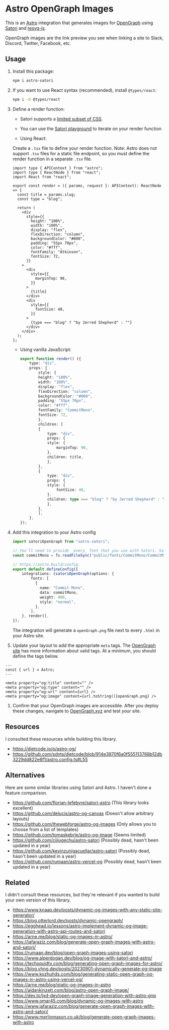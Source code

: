 # Astro OpenGraph Images

This is an [Astro](https://astro.build/) integration that generates images for [OpenGraph](https://ogp.me/) using [Satori](https://github.com/vercel/satori) and [resvg-js](https://github.com/yisibl/resvg-js).

OpenGraph images are the link preview you see when linking a site to Slack, Discord, Twitter, Facebook, etc.

## Usage

1. Install this package:

   ```bash
   npm i astro-satori
   ```

1. If you want to use React syntax (recommended), install `@types/react`:

   ```bash
   npm i -D @types/react
   ```

1. Define a render function:

   - Satori supports a [limited subset of CSS](https://github.com/vercel/satori?tab=readme-ov-file#css).
   - You can use the [Satori playground](https://og-playground.vercel.app/) to iterate on your render function

   - Using React:

   Create a `.tsx` file to define your render function. Note: Astro does not support `.tsx` files for a static file endpoint, so you must define the render function in a separate `.tsx` file.

   ```tsx
   import type { APIContext } from "astro";
   import type { ReactNode } from "react";
   import React from "react";

   export const render = ({ params, request }: APIContext): ReactNode => {
     const title = params.slug;
     const type = "blog";

     return (
       <div
         style={{
           height: "100%",
           width: "100%",
           display: "flex",
           flexDirection: "column",
           backgroundColor: "#000",
           padding: "55px 70px",
           color: "#fff",
           fontFamily: "Atkinson",
           fontSize: 72,
         }}
       >
         <div
           style={{
             marginTop: 96,
           }}
         >
           {title}
         </div>
         <div
           style={{
             fontSize: 40,
           }}
         >
           {type === "blog" ? "by Jerred Shepherd" : ""}
         </div>
       </div>
     );
   };
   ```

   - Using vanilla JavaScript:

     ```typescript
     export function render() ({
         type: "div",
         props: {
             style: {
             height: "100%",
             width: "100%",
             display: "flex",
             flexDirection: "column",
             backgroundColor: "#000",
             padding: "55px 70px",
             color: "#fff",
             fontFamily: "CommitMono",
             fontSize: 72,
             },
             children: [
             {
                 type: "div",
                 props: {
                 style: {
                     marginTop: 96,
                 },
                 children: title,
                 },
             },
             {
                 type: "div",
                 props: {
                 style: {
                     fontSize: 40,
                 },
                 children: type === "blog" ? "by Jerred Shepherd" : "",
                 },
             },
             ],
         },
     });
     ```

1. Add this integration to your Astro config

   ```typescript
   import satoriOpenGraph from "satro-satori";

   // You'll need to provide _every_ font that you use with Satori. Satori does not have any fonts by default.
   const commitMono = fs.readFileSync("public/fonts/CommitMono/CommitMono-450-Regular.otf");

   // https://astro.build/config
   export default defineConfig({
       integrations: [satoriOpenGraph(options: {
           fonts: [
             {
               name: "Commit Mono",
               data: commitMono,
               weight: 400,
               style: "normal",
             },
           ],
       }, render)],
   });
   ```

   The integration will generate a `openGraph.png` file next to every `.html` in your Astro site.

1. Update your layout to add the appropriate `meta` tags. The [OpenGraph site](https://ogp.me/) has more information about valid tags. At a minimum, you should define the tags below.

```astro
---
const { url } = Astro;
---

<meta property="og:title" content="" />
<meta property="og:type" content="" />
<meta property="og:url" content={url} />
<meta property="og:image" content={url.toString()}openGraph.png} />
```

1. Confirm that your OpenGraph images are accessible. After you deploy these changes, navigate to [OpenGraph.xyz](https://www.opengraph.xyz/) and test your site.

## Resources

I consulted these resources while building this library.

- https://dietcode.io/p/astro-og/
- https://github.com/sdnts/dietcode/blob/914e3970f6a0f555113768b12db3229dd822e6f1/astro.config.ts#L55

## Alternatives

Here are some similar libraries using Satori and Astro. I haven't done a feature comparison.

- https://github.com/florian-lefebvre/satori-astro (This library looks excellent)
- https://github.com/delucis/astro-og-canvas (Doesn't allow arbitrary layouts)
- https://github.com/thewebforge/astro-og-images (Only allows you to choose from a list of templates)
- https://github.com/tomaskebrle/astro-og-image (Seems limited)
- https://github.com/cijiugechu/astro-satori (Possibly dead, hasn't been updated in a year)
- https://github.com/kevinzunigacuellar/astro-satori (Possibly dead, hasn't been updated in a year)
- https://github.com/rumaan/astro-vercel-og (Possibly dead, hasn't been updated in a year)

## Related

I didn't consult these resources, but they're relevant if you wanted to build your own version of this library.

- https://www.knaap.dev/posts/dynamic-og-images-with-any-static-site-generator/
- https://blog.otterlord.dev/posts/dynamic-opengraph/
- https://egghead.io/lessons/astro-implement-dynamic-og-image-generation-with-astro-api-routes-and-satori
- https://arne.me/blog/static-og-images-in-astro/
- https://jafaraziz.com/blog/generate-open-graph-images-with-astro-and-satori/
- https://rumaan.dev/blog/open-graph-images-using-satori
- https://www.alperdogan.dev/blog/og-image-with-satori-and-astro/
- https://techsquidtv.com/blog/generating-open-graph-images-for-astro/
- https://blog.vhng.dev/posts/20230901-dynamically-generate-og-image
- https://www.kozhuhds.com/blog/generating-static-open-graph-og-images-in-astro-using-vercel-og/
- https://arne.me/blog/static-og-images-in-astro
- https://aidankinzett.com/blog/astro-open-graph-image/
- https://dev.to/jxd-dev/open-graph-image-generation-with-astro-gnp
- https://www.omar45.com/blog/dynamic-og-images-with-astro
- https://www.jafaraziz.com/blog/generate-open-graph-images-with-astro-and-satori/
- https://www.merlinmason.co.uk/blog/generate-open-graph-images-with-astro
